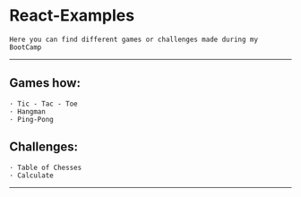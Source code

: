 # React-Examples

    Here you can find different games or challenges made during my BootCamp

---

## Games how:
    · Tic - Tac - Toe
    · Hangman
    · Ping-Pong

## Challenges:
    · Table of Chesses
    · Calculate

---
